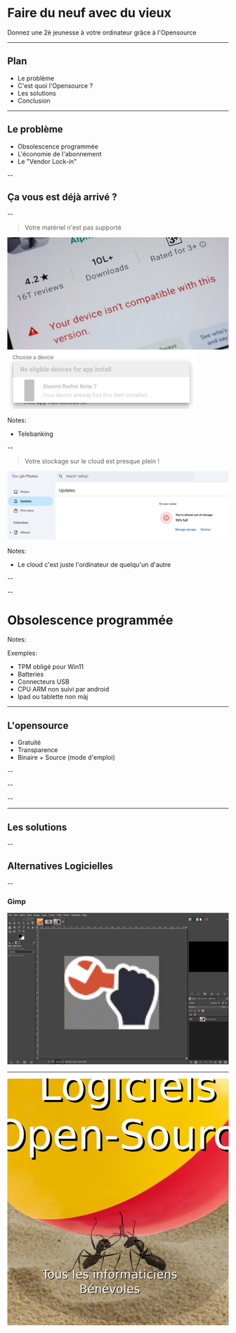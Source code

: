 # Faire du neuf avec du vieux

Donnez une 2è jeunesse à votre ordinateur grâce à l'Opensource

---

## Plan

* Le problème
* C'est quoi l'Opensource ?
* Les solutions
* Conclusion

---

## Le problème

* Obsolescence programmée
* L'économie de l'abonnement
* Le "Vendor Lock-in"

--

## Ça vous est déjà arrivé ?

--

> Votre matériel n'est pas supporté

![unsupported](media/materiel-non-supporte.png)
![unsupported2](media/google-play-no-eligible-device-zoom.png)

Notes:

* Telebanking

--

> Votre stockage sur le cloud est presque plein !

![google-full](media/google-full.png)

Notes:

* Le cloud c'est juste l'ordinateur de quelqu'un d'autre

--

<!-- .slide: data-background-video="media/windowsupdate.mp4" data-background-video-loop="true" -->

--

# Obsolescence programmée <!-- .element: style="color: red" -->

<!-- .slide: data-background-image="media/bfm-windows-obsolete.png" -->

Notes:

Exemples:

* TPM obligé pour Win11
* Batteries
* Connecteurs USB
* CPU ARM non suivi par android
* Ipad ou tablette non màj


---

## L'opensource <!-- .slide: data-background-image="media/opensource.png" -->

* Gratuité
* Transparence
* Binaire + Source (mode d'emploi)

--

<!-- .slide: data-background-iframe="https://fr.wikipedia.org/wiki/Logiciel_libre" data-background-interactive="true" data-preload -->

--

<!-- .slide: data-background-image="media/tech-drawing.jpg, media/kicad.png" -->

--

<!-- .slide: data-background-image="media/kicad.png" -->

---

## Les solutions

--

## Alternatives Logicielles

--

### Gimp

![gimp](media/gimp.jpg)

---

<!-- .slide: data-background-image="media/elephant-annote.jpg" -->

![fourmis](media/fourmis-annote.jpg)<!-- .element: class="fragment" style="height: 60vh" -->

